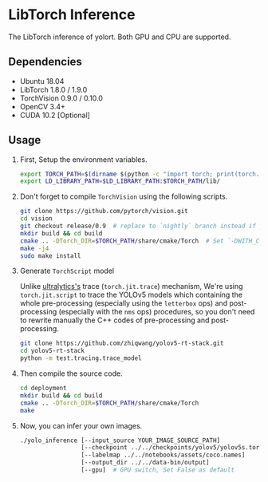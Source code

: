 # LibTorch Inference

The LibTorch inference of yolort. Both GPU and CPU are supported.

## Dependencies

- Ubuntu 18.04
- LibTorch 1.8.0 / 1.9.0
- TorchVision 0.9.0 / 0.10.0
- OpenCV 3.4+
- CUDA 10.2 [Optional]

## Usage

1. First, Setup the environment variables.

    ```bash
    export TORCH_PATH=$(dirname $(python -c "import torch; print(torch.__file__)"))
    export LD_LIBRARY_PATH=$LD_LIBRARY_PATH:$TORCH_PATH/lib/
    ```

1. Don't forget to compile `TorchVision` using the following scripts.

    ```bash
    git clone https://github.com/pytorch/vision.git
    cd vision
    git checkout release/0.9  # replace to `nightly` branch instead if you are using the nightly version
    mkdir build && cd build
    cmake .. -DTorch_DIR=$TORCH_PATH/share/cmake/Torch  # Set `-DWITH_CUDA=ON` if you're using GPU
    make -j4
    sudo make install
    ```

1. Generate `TorchScript` model

    Unlike [ultralytics's](https://github.com/ultralytics/yolov5/blob/master/models/export.py) trace (`torch.jit.trace`) mechanism, We're using `torch.jit.script` to trace the YOLOv5 models which containing the whole pre-processing (especially using the `letterbox` ops) and post-processing (especially with the `nms` ops) procedures, so you don't need to rewrite manually the C++ codes of pre-processing and post-processing.

    ```bash
    git clone https://github.com/zhiqwang/yolov5-rt-stack.git
    cd yolov5-rt-stack
    python -m test.tracing.trace_model
    ```

1. Then compile the source code.

    ```bash
    cd deployment
    mkdir build && cd build
    cmake .. -DTorch_DIR=$TORCH_PATH/share/cmake/Torch
    make
    ```

1. Now, you can infer your own images.

    ```bash
    ./yolo_inference [--input_source YOUR_IMAGE_SOURCE_PATH]
                     [--checkpoint ../../checkpoints/yolov5/yolov5s.torchscript.pt]
                     [--labelmap ../../notebooks/assets/coco.names]
                     [--output_dir ../../data-bin/output]
                     [--gpu]  # GPU switch, Set False as default
    ```
